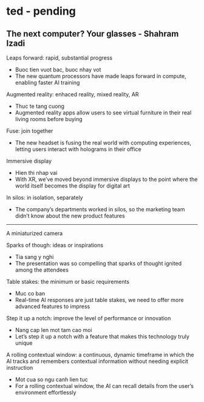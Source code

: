 # ted - pending

## The next computer? Your glasses - Shahram Izadi

Leaps forward: rapid, substantial progress

- Buoc tien vuot bac, buoc nhay vot
- The new quantum processors have made leaps forward in compute, enabling faster AI training

Augmented reality: enhaced reality, mixed reality, AR

- Thuc te tang cuong
- Augmented reality apps allow users to see virtual furniture in their real living rooms before buying

Fuse: join together

- The new headset is fusing the real world with computing experiences, letting users interact with holograms in their office

Immersive display

- Hien thi nhap vai
- With XR, we’ve moved beyond immersive displays to the point where the world itself becomes the display for digital art

In silos: in isolation, separately

- The company’s departments worked in silos, so the marketing team didn’t know about the new product features

---

A miniaturized camera


Sparks of though: ideas or inspirations

- Tia sang y nghi
- The presentation was so compelling that sparks of thought ignited among the attendees

Table stakes: the minimum or basic requirements

- Muc co ban
- Real-time AI responses are just table stakes, we need to offer more advanced features to impress

Step it up a notch: improve the level of performance or innovation

- Nang cap len mot tam cao moi
- Let’s step it up a notch with a feature that makes this technology truly unique

A rolling contextual window: a continuous, dynamic timeframe in which the AI tracks and remembers contextual information without needing explicit instruction

- Mot cua so ngu canh lien tuc
- For a rolling contextual window, the AI can recall details from the user’s environment effortlessly
